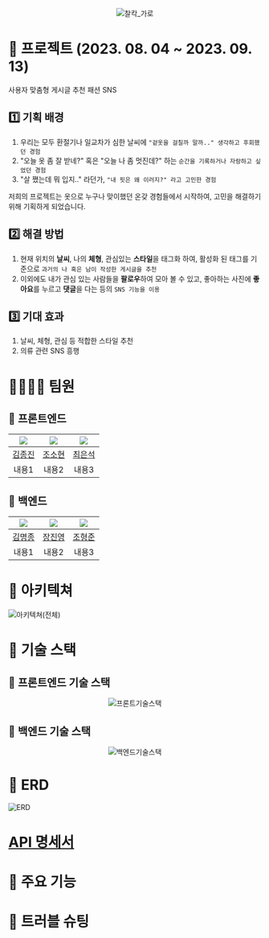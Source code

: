 <div align="center">

  ![찰칵_가로](https://github.com/ZB-ChalKak/chalKak-back/assets/96164211/7028c687-d32f-4d47-9b2c-16f0f4cdd46f)

</div>

# 📸 프로젝트 (2023. 08. 04 ~ 2023. 09. 13)

사용자 맞춤형 게시글 추천 패션 SNS

## 1️⃣ 기획 배경 

1. 우리는 모두 환절기나 일교차가 심한 날씨에 `"겉옷을 걸칠까 말까.." 생각하고 후회했던 경험`</br>
2. "오늘 옷 좀 잘 받네?" 혹은 "오늘 나 좀 멋진데?" 하는 `순간을 기록하거나 자랑하고 싶었던 경험`</br>
3. "살 쪘는데 뭐 입지.." 라던가, `"내 핏은 왜 이러지?" 라고 고민한 경험`</br>

저희의 프로젝트는 옷으로 누구나 맞이했던 온갖 경험들에서 시작하여, 고민을 해결하기 위해 기획하게 되었습니다.</br>

## 2️⃣ 해결 방법

1. 현재 위치의 **날씨**, 나의 **체형**, 관심있는 **스타일**을 태그화 하여, 활성화 된 태그를 기준으로 `과거의 나 혹은 남이 작성한 게시글을 추천`
2. 이외에도 내가 관심 있는 사람들을 **팔로우**하여 모아 볼 수 있고, 좋아하는 사진에 **좋아요**를 누르고 **댓글**을 다는 등의 `SNS 기능을 이용`

## 3️⃣ 기대 효과

1. 날씨, 체형, 관심 등 적합한 스타일 추천
2. 의류 관련 SNS 흥행

# 👨‍👨‍👧‍👦 팀원

## 📑 프론트엔드

|![](https://avatars.githubusercontent.com/u/91720916?v=4)|![](https://avatars.githubusercontent.com/u/127920561?v=4)|![](https://avatars.githubusercontent.com/u/81418954?v=4)|
|:---:|:---:|:---:|
|[김종진](https://github.com/khakisage)|[조소현](https://github.com/cho-sohyun)|[최은석](https://github.com/xnelb013)|
|내용1|내용2|내용3|


## 📑 백엔드

|![](https://avatars.githubusercontent.com/u/122536664?v=4)|![](https://avatars.githubusercontent.com/u/96164211?v=4)|![](https://avatars.githubusercontent.com/u/56953934?v=4)|
|:---:|:---:|:---:|
|[김명종](https://github.com/myu7769)|[장진영](https://github.com/jinyngg)|[조형준](https://github.com/JoHyungJun)|
|내용1|내용2|내용3|

# 📄 아키텍쳐

![아키텍쳐(전체)](https://github.com/ZB-ChalKak/chalKak-back/assets/96164211/3b3d2f8e-4116-4dce-8376-08bdc8d3bc8c)

# 📄 기술 스택

## 📑 프론트엔드 기술 스택

<div align="center">

  ![프론트기술스택](https://github.com/ZB-ChalKak/chalKak-back/assets/96164211/c6ee53f6-77cf-4934-8410-a059c96cb575)

</div>

## 📑 백엔드 기술 스택

<div align="center">

  ![백엔드기술스택](https://github.com/ZB-ChalKak/chalKak-back/assets/96164211/7dd43775-be79-4677-9711-4f2283b9d8fa)

</div>

# 📄 ERD

![ERD](https://github.com/ZB-ChalKak/chalKak-back/assets/96164211/7be68179-f1c2-44d3-a302-2cd678273f27)

# [API 명세서](https://www.notion.so/API-6313b986df324028b451dc107a9d0a2c)

# 📄 주요 기능 

# 🚨 트러블 슈팅
